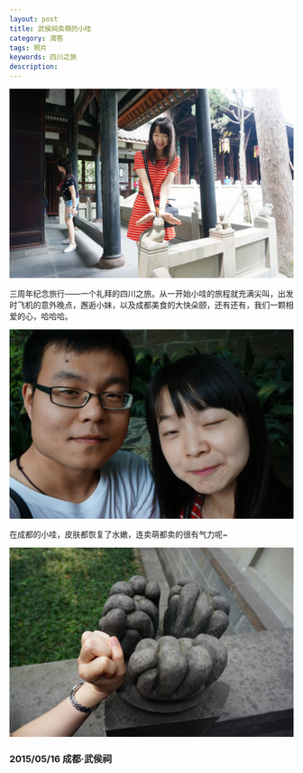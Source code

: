 ```yaml
---
layout: post
title: 武侯祠卖萌的小哇
category: 滴答
tags: 照片
keywords: 四川之旅
description: 
---
```


![3](/public/img/love/3.JPG)

  三周年纪念旅行——一个礼拜的四川之旅。从一开始小哇的旅程就充满尖叫，出发时飞机的意外晚点，邂逅小妹，以及成都美食的大快朵颐，还有还有，我们一颗相爱的心，哈哈哈。

![4](/public/img/love/4.JPG)

  在成都的小哇，皮肤都恢复了水嫩，连卖萌都卖的很有气力呢~

![5](/public/img/love/5.JPG)

### 2015/05/16 成都·武侯祠